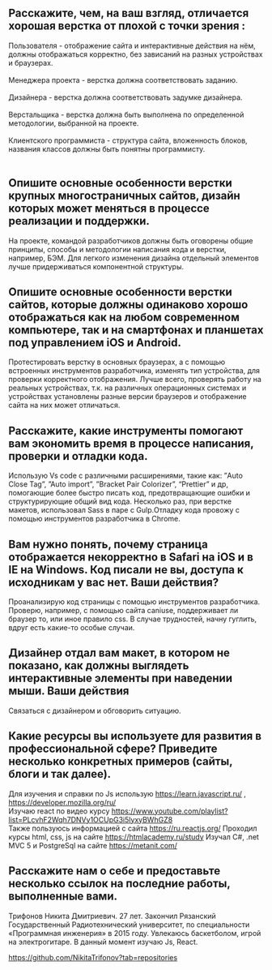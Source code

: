 

## Расскажите, чем, на ваш взгляд, отличается хорошая верстка от плохой с точки зрения :

Пользователя - отображение сайта и интерактивные действия на нём, должны отображаться корректно, без зависаний на разных устройствах и браузерах.<br /><br />
Менеджера проекта - верстка должна соответствовать заданию.<br /><br />
Дизайнера - верстка должна соответствовать задумке дизайнера.<br /><br />
Верстальщика - верстка должна быть выполнена по определенной методологии, выбранной на проекте.<br /><br />
Клиентского программиста - структура сайта, вложенность блоков, названия классов должны быть понятны программисту.<br /><br />

## Опишите основные особенности верстки крупных многостраничных сайтов, дизайн которых может меняться в процессе реализации и поддержки.

На проекте, командой разработчиков должны быть оговорены общие принципы, способы и методологии написания кода и верстки, например, БЭМ. Для легкого изменения дизайна отдельный элементов лучше придерживаться компонентной структуры.

## Опишите основные особенности верстки сайтов, которые должны одинаково хорошо отображаться как на любом современном компьютере, так и на смартфонах и планшетах под управлением iOS и Android. 

Протестировать верстку в основных браузерах, а с помощью встроенных инструментов разработчика, изменять тип устройства, для проверки корректного отображения. Лучше всего, проверять работу на реальных устройствах, т.к. на различных операционных системах и устройствах установлены разные версии браузеров и отображение сайта на них может отличаться. 

## Расскажите, какие инструменты помогают вам экономить время в процессе написания, проверки и отладки кода.

Использую Vs code с различными расширениями, такие как: ”Auto Close Tag”, ”Auto import”, ”Bracket Pair Colorizer”, “Prettier” и др, помогающие более быстро писать код,  предотвращающие ошибки и структурирующие общий вид кода.  Несколько раз, при верстке макетов, использовал Sass в паре с Gulp.Отладку кода провожу с помощью инструментов разработчика в Chrome. 

## Вам нужно понять, почему страница отображается некорректно в Safari на iOS и в IE на Windows. Код писали не вы, доступа к исходникам у вас нет. Ваши действия?

Проанализирую код страницы с помощью инструментов разработчика. Проверю, например, с помощью сайта caniuse, поддерживает ли браузер то, или иное правило css. В случае трудностей, начну гуглить, вдруг есть какие-то особые случаи. 

## Дизайнер отдал вам макет, в котором не показано, как должны выглядеть интерактивные элементы при наведении мыши. Ваши действия

Связаться с дизайнером и обговорить ситуацию.

## Какие ресурсы вы используете для развития в профессиональной сфере? Приведите несколько конкретных примеров (сайты, блоги и так далее).

Для изучения  и справки по Js использую https://learn.javascript.ru/ , https://developer.mozilla.org/ru/ <br />
Изучаю react по видео курсу https://www.youtube.com/playlist?list=PLcvhF2Wqh7DNVy1OCUpG3i5lyxyBWhGZ8 <br />
Также пользуюсь информацией с сайта https://ru.reactjs.org/
Проходил курсы html, css, js  на сайте https://htmlacademy.ru/study
Изучал C#, .net MVC 5  и  PostgreSql на  сайте https://metanit.com/

## Расскажите нам о себе и предоставьте несколько ссылок на последние работы, выполненные вами.

Трифонов Никита Дмитриевич. 27 лет.  Закончил Рязанский Государственный Радиотехнический университет, по специальности «Программная инженерия» в 2015 году. Увлекаюсь баскетболом, игрой на электрогитаре. В данный момент изучаю Js, React. 

https://github.com/NikitaTrifonov?tab=repositories






